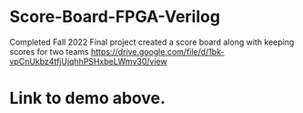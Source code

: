 # Score-Board-FPGA-Verilog
Completed Fall 2022
Final project created a score board along with keeping scores for two teams
https://drive.google.com/file/d/1bk-vpCnUkbz4tfjUjqhhPSHxbeLWmv30/view
# Link to demo above. 
